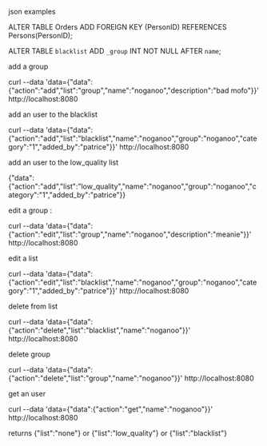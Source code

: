 

json examples

ALTER TABLE Orders
ADD FOREIGN KEY (PersonID) REFERENCES Persons(PersonID);

ALTER TABLE `blacklist` ADD `_group` INT NOT NULL AFTER `name`;

add a group

curl --data 'data={"data":{"action":"add","list":"group","name":"noganoo","description":"bad mofo"}}' http://localhost:8080

add an user to the blacklist

curl --data 'data={"data":{"action":"add","list":"blacklist","name":"noganoo","group":"noganoo","category":"1","added_by":"patrice"}}' http://localhost:8080

add an user to the low_quality list

{"data":{"action":"add","list":"low_quality","name":"noganoo","group":"noganoo","category":"1","added_by":"patrice"}}


edit a group :

curl --data 'data={"data":{"action":"edit","list":"group","name":"noganoo","description":"meanie"}}' http://localhost:8080

edit a list

curl --data 'data={"data":{"action":"edit","list":"blacklist","name":"noganoo","group":"noganoo","category":"1","added_by":"patrice"}}' http://localhost:8080

delete from list

curl --data 'data={"data":{"action":"delete","list":"blacklist","name":"noganoo"}}' http://localhost:8080

delete group

curl --data 'data={"data":{"action":"delete","list":"group","name":"noganoo"}}' http://localhost:8080

get an user

curl --data 'data={"data":{"action":"get","name":"noganoo"}}' http://localhost:8080

returns {"list":"none"} or {"list":"low_quality"} or {"list":"blacklist"}
